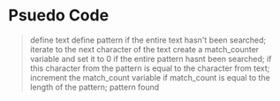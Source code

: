 # Psuedo Code


> define text
> define pattern
> if the entire text hasn't been searched;
>    iterate to the next character of the text
>    create a match_counter variable and set it to 0
>    if the entire pattern hasnt been searched;
>        if this character from the pattern is equal to the character from text;
>            increment the match_count variable
>        if match_count is equal to the length of the pattern;
>            pattern found 